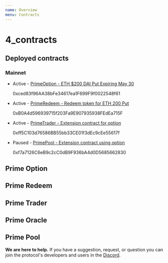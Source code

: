 ```yaml
---
name: Overview
menu: Contracts
---
```


# 4\_contracts

## Deployed contracts

### Mainnet

* Active - [PrimeOption - ETH $200 DAI Put Expiring May 30](https://etherscan.io/address/0xced83f96aa38bfe34617ea1f699f9f0022548f61)

  0xced83f96AA38bFe34617ea1F699F9f0022548f61

* Active - [PrimeRedeem - Redeem token for ETH 200 Put](https://etherscan.io/address/0xb0a4d596939715f203fa9e907935938fedea715f)

  0xB0A4d596939715f203Fa9E907935938FEdEa715F

* Active - [PrimeTrader - Extension contract for option](https://etherscan.io/address/0xff5c103d76586bb55bb33ce01f3dec9cee55617f)

  0xff5C103d76586BB55bb33CE01f3dEc9cEe55617f

* Paused - [PrimePool - Extension contract using option](https://etherscan.io/address/0xf7a7126C6eB9c2cC0dB9F936bA4d0D5685662830)

  0xf7a7126C6eB9c2cC0dB9F936bA4d0D5685662830

## Prime Option

## Prime Redeem

## Prime Trader

## Prime Oracle

## Prime Pool

**We are here to help.** If you have a suggestion, request, or question you can join the protocol's developers and users in the [Discord](https://discord.gg/rzRwJ4K).

